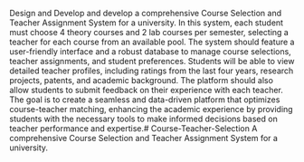 Design and Develop and develop a comprehensive Course 
Selection and Teacher Assignment System for a university. In this system, 
each student must choose 4 theory courses and 2 lab courses per semester, 
selecting a teacher for each course from an available pool. The system should 
feature a user-friendly interface and a robust database to manage course 
selections, teacher assignments, and student preferences. Students will be able 
to view detailed teacher profiles, including ratings from the last four years, 
research projects, patents, and academic background. The platform should 
also allow students to submit feedback on their experience with each teacher. 
The goal is to create a seamless and data-driven platform that optimizes 
course-teacher matching, enhancing the academic experience by providing 
students with the necessary tools to make informed decisions based on 
teacher performance and expertise.# Course-Teacher-Selection
 A comprehensive Course  Selection and Teacher Assignment System for a university. 
